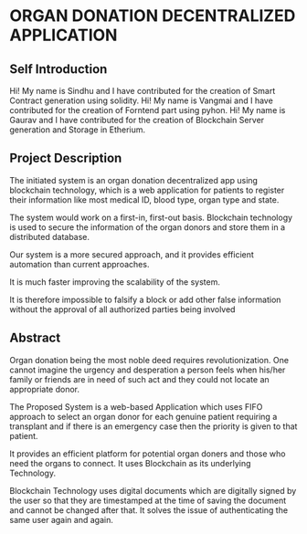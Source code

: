 # ORGAN DONATION DECENTRALIZED APPLICATION

## Self Introduction
Hi! My name is Sindhu and I have contributed for the creation of Smart Contract generation using solidity.
Hi! My name is Vangmai and I have contributed for the creation of Forntend part using pyhon.
Hi! My name is Gaurav and I have contributed for the creation of Blockchain Server generation and Storage in Etherium.

## Project Description
The initiated system is an organ donation decentralized app using blockchain technology, which is a web application for patients to register their information like most medical ID, blood type, organ type and state.

The system would work on a first-in, first-out basis. Blockchain technology is used to secure the information of the organ donors and store them in a distributed database. 

Our system is a more secured approach, and it provides efficient automation than current approaches. 

It is much faster improving the scalability of the system.

 It is therefore impossible to falsify a block or add other false information without the approval of all authorized parties being involved

## Abstract
Organ donation being the most noble deed requires revolutionization. One cannot imagine the urgency and desperation a person feels when his/her family or friends are in need of such act and they could not locate an appropriate donor.

The Proposed System is a web-based Application which uses FIFO approach to select an organ donor for each genuine patient requiring a transplant and if there is an emergency case then the priority is given to that patient.

 It provides an efficient platform for potential organ doners and those who need the organs to connect. It uses Blockchain as its underlying Technology.

 Blockchain Technology uses digital documents which are digitally signed by the user so that they are timestamped at the time of saving the document and cannot be changed after that. It solves the issue of authenticating the same user again and again.


